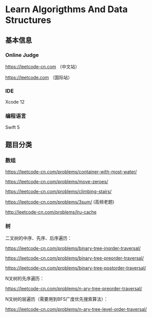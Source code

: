# Learn Algorigthms And Data Structures



## 基本信息


### Online Judge
https://leetcode-cn.com （中文站）

https://leetcode.com （国际站）


### IDE
Xcode 12


### 编程语言
Swift 5



## 题目分类

### 数组

https://leetcode-cn.com/problems/container-with-most-water/

https://leetcode-cn.com/problems/move-zeroes/

https://leetcode-cn.com/problems/climbing-stairs/

https://leetcode-cn.com/problems/3sum/ (高频老题)

http://leetcode-cn.com/problems/lru-cache

### 树

二叉树的中序、先序、后序遍历：

https://leetcode-cn.com/problems/binary-tree-inorder-traversal/

https://leetcode-cn.com/problems/binary-tree-preorder-traversal/

https://leetcode-cn.com/problems/binary-tree-postorder-traversal/



N叉树的先序遍历：

https://leetcode-cn.com/problems/n-ary-tree-preorder-traversal/



N叉树的层遍历（需要用到BFS广度优先搜索算法）：

https://leetcode-cn.com/problems/n-ary-tree-level-order-traversal/